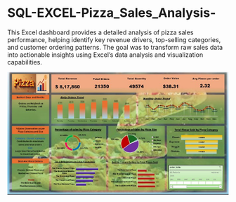 # SQL-EXCEL-Pizza_Sales_Analysis-
This Excel dashboard provides a detailed analysis of pizza sales performance, helping identify key revenue drivers, top-selling categories, and customer ordering patterns. The goal was to transform raw sales data into actionable insights using Excel’s data analysis and visualization capabilities.

![image Alt](https://github.com/Pashyanti3/SQL-EXCEL-Pizza_Sales_Analysis-/blob/289c0ab6f3567350bb110722a4531d7b53151872/Dashboard%20pic.jpg
)
